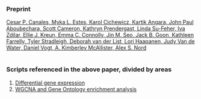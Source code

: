 ### Preprint

[Cesar P. Canales, Myka L. Estes, Karol Cichewicz, Kartik Angara, John Paul Aboubechara, Scott Cameron, Kathryn Prendergast, Linda Su-Feher, Iva Zdilar, Ellie J. Kreun, Emma C. Connolly, Jin M. Seo, Jack B. Goon, Kathleen Farrelly, Tyler Stradleigh, Deborah van der List, Lori Haapanen, Judy Van de Water, Daniel Vogt, A. Kimberley McAllister, Alex S. Nord](https://doi.org/10.1101/2020.06.13.150359)

#

### Scripts referenced in the above paper, divided by areas

1. [Differential gene expression]()
2. [WGCNA and Gene Ontology enrichment analysis]()
